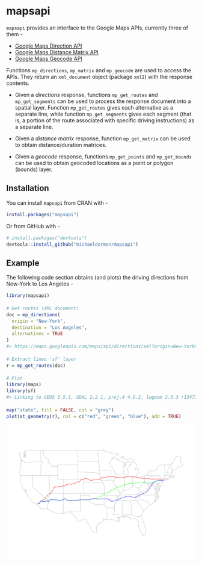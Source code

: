 
<!-- README.md is generated from README.Rmd. Please edit that file -->
mapsapi
=======

`mapsapi` provides an interface to the Google Maps APIs, currently three of them -

-   <a href="https://developers.google.com/maps/documentation/directions/" target="_blank">Google Maps Direction API</a>
-   <a href="https://developers.google.com/maps/documentation/distance-matrix/" target="_blank">Google Maps Distance Matrix API</a>
-   <a href="https://developers.google.com/maps/documentation/geocoding/" target="_blank">Google Maps Geocode API</a>

Functions `mp_directions`, `mp_matrix` and `mp_geocode` are used to access the APIs. They return an `xml_document` object (package `xml2`) with the response contents.

-   Given a *directions* response, functions `mp_get_routes` and `mp_get_segments` can be used to process the response document into a spatial layer. Function `mp_get_routes` gives each alternative as a separate line, while function `mp_get_segments` gives each segment (that is, a portion of the route associated with specific driving instructions) as a separate line.

-   Given a *distance matrix* response, function `mp_get_matrix` can be used to obtain distance/duration matrices.

-   Given a *geocode* response, functions `mp_get_points` and `mp_get_bounds` can be used to obtain geocoded locations as a point or polygon (bounds) layer.

Installation
------------

You can install `mapsapi` from CRAN with -

``` r
install.packages("mapsapi")
```

Or from GitHub with -

``` r
# install.packages("devtools")
devtools::install_github("michaeldorman/mapsapi")
```

Example
-------

The following code section obtains (and plots) the driving directions from New-York to Los Angeles -

``` r
library(mapsapi)

# Get routes (XML document)
doc = mp_directions(
  origin = "New-York",
  destination = "Los Angeles",
  alternatives = TRUE
)
#> https://maps.googleapis.com/maps/api/directions/xml?origin=New-York&destination=Los Angeles&mode=driving&alternatives=true

# Extract lines 'sf' layer
r = mp_get_routes(doc)

# Plot
library(maps)
library(sf)
#> Linking to GEOS 3.5.1, GDAL 2.2.1, proj.4 4.9.2, lwgeom 2.3.3 r15473

map("state", fill = FALSE, col = "grey")
plot(st_geometry(r), col = c("red", "green", "blue"), add = TRUE)
```

![](README-example-1.png)
